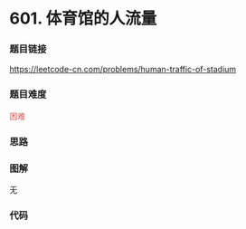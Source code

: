 # 601. 体育馆的人流量

### 题目链接

https://leetcode-cn.com/problems/human-traffic-of-stadium

### 题目难度

<font color=#D9534F>困难</font>

### 思路



### 图解

无

### 代码

```python
```